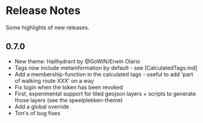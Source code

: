 Release Notes
=============

Some highlights of new releases.

0.7.0
-----

* New theme: Hailhydrant by @GoWIN/Erwin Olario
* Tags now include metainformation by default - see [CalculatedTags.md]
* Add a membership-function in the calculated tags - useful to add 'part of walking route XXX' on a way
* Fix login when the token has been revoked
* First, experimental support for tiled geojson layers + scripts to generate those layers (see the speelplekken-theme)
* Add a global override
* Ton's of bug fixes

